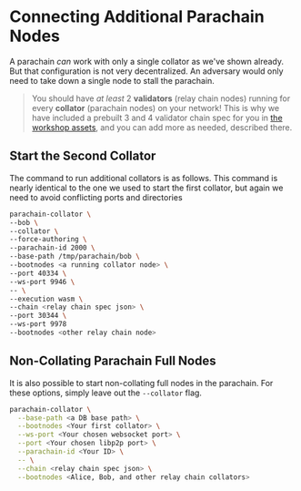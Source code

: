 # Connecting Additional Parachain Nodes

A parachain _can_ work with only a single collator as we've shown already. But that configuration is
not very decentralized. An adversary would only need to take down a single node to stall the
parachain.

> You should have _at least_ 2 **validators** (relay chain nodes) running for every **collator**
> (parachain nodes) on your network! This is why we have included a prebuilt 3 and 4 validator 
> chain spec for you in [the workshop assets](/#_1a-using-a-prebuilt-chain-spec), and you
> can add more as needed, described there.

## Start the Second Collator

The command to run additional collators is as follows. This command is nearly identical to the one
we used to start the first collator, but again we need to avoid conflicting ports and directories

```bash
parachain-collator \
--bob \
--collator \
--force-authoring \
--parachain-id 2000 \
--base-path /tmp/parachain/bob \
--bootnodes <a running collator node> \
--port 40334 \
--ws-port 9946 \
-- \
--execution wasm \
--chain <relay chain spec json> \
--port 30344 \
--ws-port 9978
--bootnodes <other relay chain node>
```

## Non-Collating Parachain Full Nodes

It is also possible to start non-collating full nodes in the parachain. For these options, simply
leave out the `--collator` flag.

```bash
parachain-collator \
  --base-path <a DB base path> \
  --bootnodes <Your first collator> \
  --ws-port <Your chosen websocket port> \
  --port <Your chosen libp2p port> \
  --parachain-id <Your ID> \
  -- \
  --chain <relay chain spec json> \
  --bootnodes <Alice, Bob, and other relay chain collators>
```
